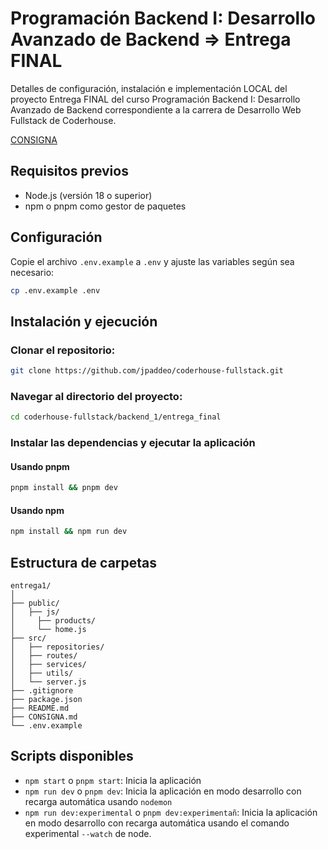 # Programación Backend I: Desarrollo Avanzado de Backend => Entrega FINAL

Detalles de configuración, instalación e implementación LOCAL del proyecto Entrega FINAL del curso Programación Backend I: Desarrollo Avanzado de Backend correspondiente a la carrera de Desarrollo Web Fullstack de Coderhouse.

[CONSIGNA](consigna.md)

## Requisitos previos

- Node.js (versión 18 o superior)
- npm o pnpm como gestor de paquetes

## Configuración

Copie el archivo `.env.example` a `.env` y ajuste las variables según sea necesario:

```bash
cp .env.example .env
```

## Instalación y ejecución

### Clonar el repositorio:

```bash
git clone https://github.com/jpaddeo/coderhouse-fullstack.git
```

### Navegar al directorio del proyecto:

```bash
cd coderhouse-fullstack/backend_1/entrega_final
```

### Instalar las dependencias y ejecutar la aplicación

#### Usando pnpm

```bash
pnpm install && pnpm dev
```

#### Usando npm

```bash
npm install && npm run dev
```

## Estructura de carpetas

```
entrega1/
│
├── public/
│   ├── js/
│     ├── products/
│     └── home.js
├── src/
│   ├── repositories/
│   ├── routes/
│   ├── services/
│   ├── utils/
│   └── server.js
├── .gitignore
├── package.json
├── README.md
├── CONSIGNA.md
└── .env.example
```

## Scripts disponibles

- `npm start` o `pnpm start`: Inicia la aplicación
- `npm run dev` o `pnpm dev`: Inicia la aplicación en modo desarrollo con recarga automática usando `nodemon`
- `npm run dev:experimental` o `pnpm dev:experimentañ`: Inicia la aplicación en modo desarrollo con recarga automática usando el comando experimental `--watch` de node.
